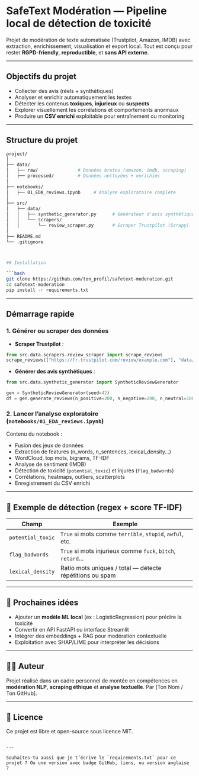 
# SafeText Modération — Pipeline local de détection de toxicité

Projet de modération de texte automatisée (Trustpilot, Amazon, IMDB) avec extraction, enrichissement, visualisation et export local. Tout est conçu pour rester **RGPD-friendly**, **reproductible**, et **sans API externe**.

---

## Objectifs du projet

- Collecter des avis (réels + synthétiques)
- Analyser et enrichir automatiquement les textes
- Détecter les contenus **toxiques**, **injurieux** ou **suspects**
- Explorer visuellement les corrélations et comportements anormaux
- Produire un **CSV enrichi** exploitable pour entraînement ou monitoring

---

## Structure du projet

```bash
project/
│
├── data/
│   ├── raw/               # Données brutes (amazon, imdb, scraping)
│   ├── processed/         # Données nettoyées + enrichies
│
├── notebooks/
│   ├── 01_EDA_reviews.ipynb     # Analyse exploratoire complète
│
├── src/
│   ├── data/
│   │   ├── synthetic_generator.py      # Générateur d'avis synthétiques
│   │   └── scrapers/
│   │       └── review_scraper.py       # Scraper Trustpilot (Scrapy)
│
├── README.md
└── .gitignore



## Installation

```bash
git clone https://github.com/ton_profil/safetext-moderation.git
cd safetext-moderation
pip install -r requirements.txt
```

---

## Démarrage rapide

### 1. Générer ou scraper des données

* **Scraper Trustpilot** :

```python
from src.data.scrapers.review_scraper import scrape_reviews
scrape_reviews(["https://fr.trustpilot.com/review/example.com"], "data/raw/trustpilot_reviews.csv")
```

* **Générer des avis synthétiques** :

```python
from src.data.synthetic_generator import SyntheticReviewGenerator

gen = SyntheticReviewGenerator(seed=42)
df = gen.generate_reviews(n_positive=200, n_negative=200, n_neutral=100, save_path="data/raw/synthetic.csv")
```

### 2. Lancer l’analyse exploratoire (`notebooks/01_EDA_reviews.ipynb`)

Contenu du notebook :

* Fusion des jeux de données
* Extraction de features (n\_words, n\_sentences, lexical\_density…)
* WordCloud, top mots, bigrams, TF-IDF
* Analyse de sentiment (IMDB)
* Détection de toxicité (`potential_toxic`) et injures (`flag_badwords`)
* Corrélations, heatmaps, outliers, scatterplots
* Enregistrement du CSV enrichi

---

## 🔎 Exemple de détection (regex + score TF-IDF)

| Champ             | Exemple                                                     |
| ----------------- | ----------------------------------------------------------- |
| `potential_toxic` | `True` si mots comme `terrible`, `stupid`, `awful`, etc.    |
| `flag_badwords`   | `True` si mots injurieux comme `fuck`, `bitch`, `retard`... |
| `lexical_density` | Ratio mots uniques / total — détecte répétitions ou spam    |

---

## 🧠 Prochaines idées

* Ajouter un **modèle ML local** (ex : LogisticRegression) pour prédire la toxicité
* Convertir en API FastAPI ou interface Streamlit
* Intégrer des embeddings + RAG pour modération contextuelle
* Exploitation avec SHAP/LIME pour interpréter les décisions

---

## 👨‍💻 Auteur

Projet réalisé dans un cadre personnel de montée en compétences en **modération NLP**, **scraping éthique** et **analyse textuelle**.
Par \[Ton Nom / Ton GitHub].

---

## 📄 Licence

Ce projet est libre et open-source sous licence MIT.

```

---

Souhaites-tu aussi que je t’écrive le `requirements.txt` pour ce projet ? Ou une version avec badge GitHub, liens, ou version anglaise ?
```

